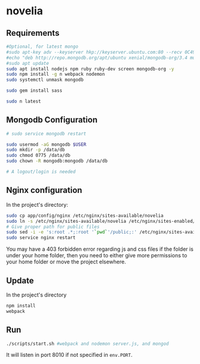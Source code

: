 # novelia

## Requirements

```bash
#Optional, for latest mongo
#sudo apt-key adv --keyserver hkp://keyserver.ubuntu.com:80 --recv 0C49F3730359A14518585931BC711F9BA15703C6
#echo "deb http://repo.mongodb.org/apt/ubuntu xenial/mongodb-org/3.4 multiverse" | sudo tee /etc/apt/sources.list.d/mongodb-org-3.4.list
#sudo apt update
sudo apt install nodejs npm ruby ruby-dev screen mongodb-org -y
sudo npm install -g n webpack nodemon
sudo systemctl unmask mongodb

sudo gem install sass

sudo n latest
```

## Mongodb Configuration

```bash
# sudo service mongodb restart

sudo usermod -aG mongodb $USER
sudo mkdir -p /data/db
sudo chmod 0775 /data/db
sudo chown -R mongodb:mongodb /data/db

# A logout/login is needed
```

## Nginx configuration

In the project's directory:

```bash
sudo cp app/config/nginx /etc/nginx/sites-available/novelia
sudo ln -s /etc/nginx/sites-available/novelia /etc/nginx/sites-enabled/novelia
# Give proper path for public files
sudo sed -i -e 's:root .*;:root '`pwd`'/public;:' /etc/nginx/sites-available/novelia
sudo service nginx restart
```

You may have a 403 forbidden error regarding js and css files if the folder is under your home folder, then you need to either give more permissions to your home folder or move the project elsewhere.

## Update

In the project's directory

```bash
npm install
webpack
```

## Run

```bash
./scripts/start.sh #webpack and nodemon server.js, and mongod
```

It will listen in port 8010 if not specified in `env.PORT`.
